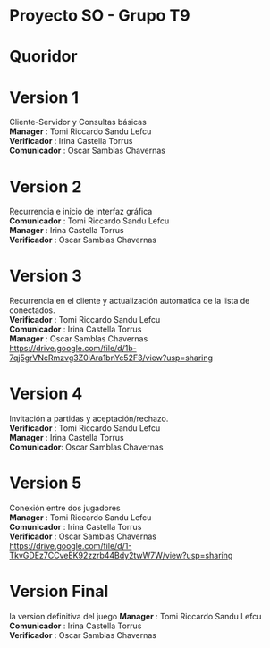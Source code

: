 # Proyecto SO - Grupo T9
# Quoridor
# Version 1
Cliente-Servidor y Consultas básicas  
  **Manager** : Tomi Riccardo Sandu Lefcu  
  **Verificador** : Irina Castella Torrus  
  **Comunicador** : Oscar Samblas Chavernas  
# Version 2
Recurrencia e inicio de interfaz gráfica  
  **Comunicador** : Tomi Riccardo Sandu Lefcu  
  **Manager** : Irina Castella Torrus  
  **Verificador** : Oscar Samblas Chavernas  
# Version 3
Recurrencia en el cliente y actualización automatica de la lista de conectados.  
  **Verificador** : Tomi Riccardo Sandu Lefcu  
  **Comunicador** : Irina Castella Torrus  
  **Manager** : Oscar Samblas Chavernas  
  https://drive.google.com/file/d/1b-7qj5grVNcRmzvg3Z0iAra1bnYc52F3/view?usp=sharing
# Version 4
Invitación a partidas y aceptación/rechazo.  
  **Verificador** : Tomi Riccardo Sandu Lefcu  
  **Manager** : Irina Castella Torrus  
  **Comunicador**: Oscar Samblas Chavernas  
  
# Version 5
Conexión entre dos jugadores  
  **Manager** : Tomi Riccardo Sandu Lefcu  
  **Comunicador** : Irina Castella Torrus  
  **Verificador** : Oscar Samblas Chavernas  
  https://drive.google.com/file/d/1-TkvGDEz7CCveEK92zzrb44Bdy2twW7W/view?usp=sharing
  
# Version Final
la version definitiva del juego 
  **Manager** : Tomi Riccardo Sandu Lefcu  
  **Comunicador** : Irina Castella Torrus  
  **Verificador** : Oscar Samblas Chavernas  

